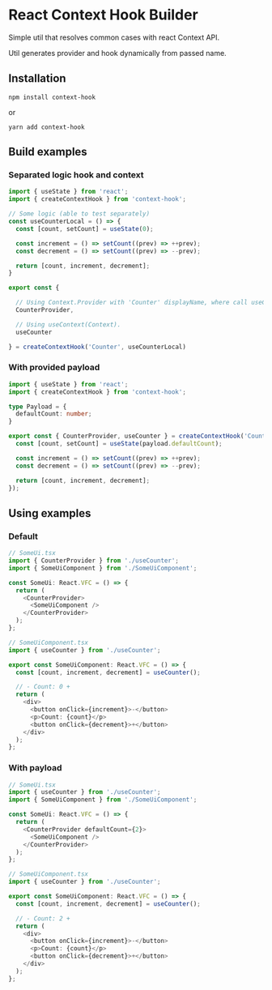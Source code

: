 # **React Context Hook Builder**

[version]: https://flat.badgen.net/npm/v/context-hook
[npm]: https://npmjs.com/package/context-hook
[license]: https://flat.badgen.net/badge/license/MIT/purple
[size]: https://bundlephobia.com/result?p=context-hook
[size-badge]: https://flat.badgen.net/bundlephobia/minzip/context-hook
[typescript]: https://flat.badgen.net/badge/icon/TypeScript?icon=typescript&label
[downloads-badge]: https://badgen.net/npm/dw/context-hook/red?icon=npm

Simple util that resolves common cases with react Context API.

Util generates provider and hook dynamically from passed name.

## Installation

```terminal
npm install context-hook
```

or

```terminal
yarn add context-hook
```

## Build examples

### Separated logic hook and context

```typescript
import { useState } from 'react';
import { createContextHook } from 'context-hook';

// Some logic (able to test separately)
const useCounterLocal = () => {
  const [count, setCount] = useState(0);

  const increment = () => setCount((prev) => ++prev);
  const decrement = () => setCount((prev) => --prev);

  return [count, increment, decrement];
}

export const { 

  // Using Context.Provider with 'Counter' displayName, where call useCounterLocal.
  CounterProvider, 

  // Using useContext(Context).
  useCounter 

} = createContextHook('Counter', useCounterLocal)
```

### With provided payload

```typescript
import { useState } from 'react';
import { createContextHook } from 'context-hook';

type Payload = {
  defaultCount: number;
}

export const { CounterProvider, useCounter } = createContextHook('Counter', (payload: Payload) => {
  const [count, setCount] = useState(payload.defaultCount);

  const increment = () => setCount((prev) => ++prev);
  const decrement = () => setCount((prev) => --prev);

  return [count, increment, decrement];
});
```

## Using examples

### Default

```typescript
// SomeUi.tsx
import { CounterProvider } from './useCounter';
import { SomeUiComponent } from './SomeUiComponent';

const SomeUi: React.VFC = () => {
  return (
    <CounterProvider>
      <SomeUiComponent />
    </CounterProvider>
  );
};

// SomeUiComponent.tsx
import { useCounter } from './useCounter';

export const SomeUiComponent: React.VFC = () => {
  const [count, increment, decrement] = useCounter();

  // - Count: 0 +
  return (
    <div>
      <button onClick={increment}>-</button>
      <p>Count: {count}</p>
      <button onClick={decrement}>+</button>
    </div>
  );
};
```

### With payload

```typescript
// SomeUi.tsx
import { useCounter } from './useCounter';
import { SomeUiComponent } from './SomeUiComponent';

const SomeUi: React.VFC = () => {
  return (
    <CounterProvider defaultCount={2}>
      <SomeUiComponent />
    </CounterProvider>
  );
};

// SomeUiComponent.tsx
import { useCounter } from './useCounter';

export const SomeUiComponent: React.VFC = () => {
  const [count, increment, decrement] = useCounter();

  // - Count: 2 +
  return (
    <div>
      <button onClick={increment}>-</button>
      <p>Count: {count}</p>
      <button onClick={decrement}>+</button>
    </div>
  );
};
```
